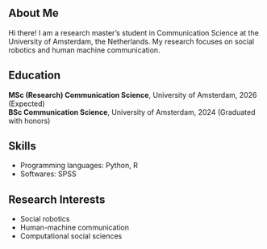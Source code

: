 ## About Me
Hi there! I am a research master’s student in Communication Science at the University of Amsterdam, the Netherlands. My research focuses on social robotics and human machine communication.

## Education
**MSc (Research) Communication Science**, University of Amsterdam, 2026 (Expected)  
**BSc Communication Science**, University of Amsterdam, 2024 (Graduated with honors)

## Skills
* Programming languages: Python, R
* Softwares: SPSS

## Research Interests

- Social robotics
- Human-machine communication
- Computational social sciences
